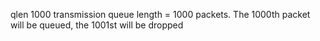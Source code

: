 qlen 1000 transmission queue length = 1000 packets. The 1000th packet will be queued, the 1001st will be dropped
